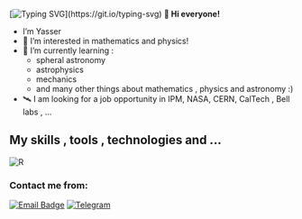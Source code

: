 [![Typing SVG](https://readme-typing-svg.demolab.com?font=Fira+Code&duration=2000&pause=3000&color=75AEF7&width=435&lines=Astronomy+student;mathematics+and+physics+lover;in+research+of+reality...)](https://git.io/typing-svg)
**👋 Hi everyone!**
- I’m Yasser
- 👀 I’m interested in mathematics and physics!
- 🌱 I’m currently learning :
  - spheral astronomy
  - astrophysics
  - mechanics
  - and many other things about mathematics , physics and astronomy :)
- 🛰️ I am looking for a job opportunity in IPM, NASA, CERN, CalTech , Bell labs , ...
  
## My skills , tools , technologies and ...

![R](https://img.shields.io/badge/R-steelblue.svg?style=for-the-badge&logo=r&logoColor=white)

### Contact me from:
[![Email Badge](https://img.shields.io/badge/-Email-c14438?style=flat-square&logo=Gmail&logoColor=white&link=mailto:aphysics.nerd@gmail.com)](mailto:aphysics.nerd@gmail.com)
[![Telegram](https://img.shields.io/badge/-Telegram-blue?style=flat-square&logo=Telegram&logoColor=white&link=https://t.me/OneAstroNerd)](https://t.me/OneAstroNerd)
